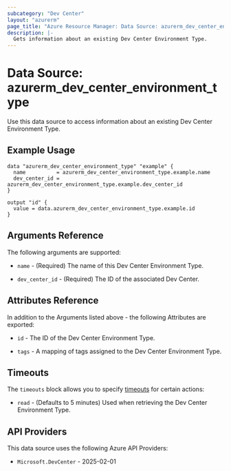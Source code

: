 ```yaml
---
subcategory: "Dev Center"
layout: "azurerm"
page_title: "Azure Resource Manager: Data Source: azurerm_dev_center_environment_type"
description: |-
  Gets information about an existing Dev Center Environment Type.
---
```


# Data Source: azurerm_dev_center_environment_type

Use this data source to access information about an existing Dev Center Environment Type.

## Example Usage

```hcl
data "azurerm_dev_center_environment_type" "example" {
  name          = azurerm_dev_center_environment_type.example.name
  dev_center_id = azurerm_dev_center_environment_type.example.dev_center_id
}

output "id" {
  value = data.azurerm_dev_center_environment_type.example.id
}
```

## Arguments Reference

The following arguments are supported:

* `name` - (Required) The name of this Dev Center Environment Type.

* `dev_center_id` - (Required) The ID of the associated Dev Center.

## Attributes Reference

In addition to the Arguments listed above - the following Attributes are exported:

* `id` - The ID of the Dev Center Environment Type.

* `tags` - A mapping of tags assigned to the Dev Center Environment Type.

## Timeouts

The `timeouts` block allows you to specify [timeouts](https://developer.hashicorp.com/terraform/language/resources/configure#define-operation-timeouts) for certain actions:

* `read` - (Defaults to 5 minutes) Used when retrieving the Dev Center Environment Type.

## API Providers
<!-- This section is generated, changes will be overwritten -->
This data source uses the following Azure API Providers:

* `Microsoft.DevCenter` - 2025-02-01
